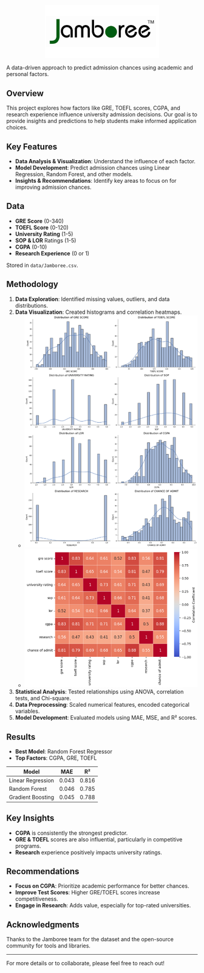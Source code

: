 <!-- # Jamboree Admission Analysis -->
<p align="center">
  <img src="images/jamboree.jpg" alt="Jamboree Logo" width="300">
</p>

A data-driven approach to predict admission chances using academic and personal factors.

## Overview
This project explores how factors like GRE, TOEFL scores, CGPA, and research experience influence university admission decisions. Our goal is to provide insights and predictions to help students make informed application choices.

## Key Features
- **Data Analysis & Visualization**: Understand the influence of each factor.
- **Model Development**: Predict admission chances using Linear Regression, Random Forest, and other models.
- **Insights & Recommendations**: Identify key areas to focus on for improving admission chances.

## Data
- **GRE Score** (0-340)
- **TOEFL Score** (0-120)
- **University Rating** (1-5)
- **SOP & LOR** Ratings (1-5)
- **CGPA** (0-10)
- **Research Experience** (0 or 1)

Stored in `data/Jamboree.csv`.

## Methodology
1. **Data Exploration**: Identified missing values, outliers, and data distributions.
2. **Data Visualization**: Created histograms and correlation heatmaps.
   - ![Histogram](images/histogram.png)
   - ![Correlation Heatmap](images/correlation_heatmap.png)
3. **Statistical Analysis**: Tested relationships using ANOVA, correlation tests, and Chi-square.
4. **Data Preprocessing**: Scaled numerical features, encoded categorical variables.
5. **Model Development**: Evaluated models using MAE, MSE, and R² scores.

## Results
- **Best Model**: Random Forest Regressor
- **Top Factors**: CGPA, GRE, TOEFL

| Model                  | MAE    | R²    |
|------------------------|--------|--------|
| Linear Regression      | 0.043  | 0.816  |
| Random Forest          | 0.046  | 0.785  |
| Gradient Boosting      | 0.045  | 0.788  |

## Key Insights
- **CGPA** is consistently the strongest predictor.
- **GRE & TOEFL** scores are also influential, particularly in competitive programs.
- **Research** experience positively impacts university ratings.

## Recommendations
- **Focus on CGPA**: Prioritize academic performance for better chances.
- **Improve Test Scores**: Higher GRE/TOEFL scores increase competitiveness.
- **Engage in Research**: Adds value, especially for top-rated universities.

## Acknowledgments
Thanks to the Jamboree team for the dataset and the open-source community for tools and libraries.

---
For more details or to collaborate, please feel free to reach out!

